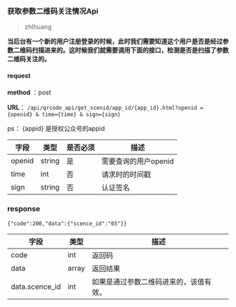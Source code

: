 ### 获取参数二维码关注情况Api
>zhlhuang

**当后台有一个新的用户注册登录的时候，此时我们需要知道这个用户是否是经过参数二维码扫描进来的。这时候我们就需要调用下面的接口，检测是否是扫描了参数二维码关注的。**


#### request

 **method** ：post
 
 **URL**： `/api/qrcode_api/get_scenid/app_id/{app_id}.html?openid = {openid} & time={time} & sign={sign}`
 
ps： {appid} 是授权公众号的appid
 

字段 | 类型|是否必须|描述
---|---|---|---|
openid |string|是|需要查询的用户openid|
time|int|否|请求时的时间戳
sign|string|否|认证签名


### response

```
{"code":200,"data":{"scence_id":"65"}}
```

字段 | 类型|描述
---|---|---
code | int|返回码
data|array|返回结果
data.scence_id|int|如果是通过参数二维码进来的，该值有效。

